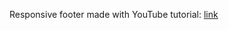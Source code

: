 Responsive footer made with YouTube tutorial: [link](https://www.youtube.com/watch?v=oLgtucwjVII&ab_channel=CodingNepal)